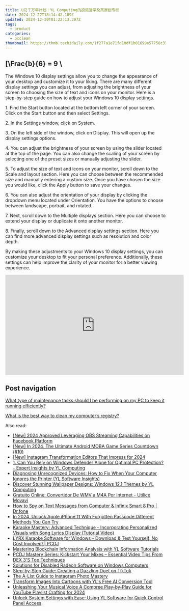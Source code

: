 ```yaml
---
title: U兄千万年计划：YL Computing的投资哲学及其原创专栏
date: 2024-12-22T18:14:42.109Z
updated: 2024-12-30T01:22:13.307Z
tags:
  - product
categories:
  - pcclean
thumbnail: https://thmb.techidaily.com/1f277a1e71fd10df1b01699e57758c33c523b120ed3c32dedf0e24f515c80068.png
---
```


## \[\Frac{b}{6} = 9 \

The Windows 10 display settings allow you to change the appearance of your desktop and customize it to your liking. There are many different display settings you can adjust, from adjusting the brightness of your screen to choosing the size of text and icons on your monitor. Here is a step-by-step guide on how to adjust your Windows 10 display settings. 

1\. Find the Start button located at the bottom left corner of your screen. Click on the Start button and then select Settings.

2\. In the Settings window, click on System.

3\. On the left side of the window, click on Display. This will open up the display settings options. 

4\. You can adjust the brightness of your screen by using the slider located at the top of the page. You can also change the scaling of your screen by selecting one of the preset sizes or manually adjusting the slider.

5\. To adjust the size of text and icons on your monitor, scroll down to the Scale and layout section. Here you can choose between the recommended size and manually entering a custom size. Once you have chosen the size you would like, click the Apply button to save your changes.

6\. You can also adjust the orientation of your display by clicking the dropdown menu located under Orientation. You have the options to choose between landscape, portrait, and rotated.

7\. Next, scroll down to the Multiple displays section. Here you can choose to extend your display or duplicate it onto another monitor.

8\. Finally, scroll down to the Advanced display settings section. Here you can find more advanced display settings such as resolution and color depth. 

By making these adjustments to your Windows 10 display settings, you can customize your desktop to fit your personal preference. Additionally, these settings can help improve the clarity of your monitor for a better viewing experience.

<!-- affiliate ads begin -->
<iframe width="560" height="315" src="https://www.youtube.com/embed/e4Nt2xXXtmE?si=CtKwFry4b0AJXnaN" title="YouTube video player" frameborder="0" allow="accelerometer; autoplay; clipboard-write; encrypted-media; gyroscope; picture-in-picture; web-share" referrerpolicy="strict-origin-when-cross-origin" allowfullscreen></iframe>
<!-- affiliate ads end -->

## Post navigation

[What type of maintenance tasks should I be performing on my PC to keep it running efficiently?](https://tools.techidaily.com/pcclean/products/)

[What is the best way to clean my computer’s registry?](https://tools.techidaily.com/pcclean/products/)

<ins class="adsbygoogle"
     style="display:block"
     data-ad-format="autorelaxed"
     data-ad-client="ca-pub-7571918770474297"
     data-ad-slot="1223367746"></ins>

<ins class="adsbygoogle"
     style="display:block"
     data-ad-client="ca-pub-7571918770474297"
     data-ad-slot="8358498916"
     data-ad-format="auto"
     data-full-width-responsive="true"></ins>

<span class="atpl-alsoreadstyle">Also read:</span>
<div><ul>
<li><a href="https://screen-mirroring-recording.techidaily.com/new-2024-approved-leveraging-obs-streaming-capabilities-on-facebook-platform/"><u>[New] 2024 Approved Leveraging OBS Streaming Capabilities on Facebook Platform</u></a></li>
<li><a href="https://visual-screen-recording.techidaily.com/new-in-2024-the-ultimate-android-moba-game-series-countdown-10/"><u>[New] In 2024, The Ultimate Android MOBA Game Series Countdown (#10)</u></a></li>
<li><a href="https://instagram-video-recordings.techidaily.com/new-instagram-transformation-editors-that-impress-for-2024/"><u>[New] Instagram Transformation Editors That Impress for 2024</u></a></li>
<li><a href="https://discover-amazing.techidaily.com/1-can-you-rely-on-windows-defender-alone-for-optimal-pc-protection-expert-insights-by-yl-computing/"><u>1. Can You Rely on Windows Defender Alone for Optimal PC Protection? - Expert Insights by YL Computing</u></a></li>
<li><a href="https://discover-amazing.techidaily.com/diagnosing-unrecognized-devices-how-to-fix-when-your-computer-ignores-the-printer-yl-software-insights/"><u>Diagnosing Unrecognized Devices: How to Fix When Your Computer Ignores the Printer (YL Software Insights)</u></a></li>
<li><a href="https://discover-amazing.techidaily.com/discover-stunning-wallpaper-designs-windows-121-themes-by-yl-computing/"><u>Discover Stunning Wallpaper Designs: Windows 12.1 Themes by YL Computing</u></a></li>
<li><a href="https://win-top.techidaily.com/gratuito-online-convertidor-de-wmv-a-m4a-por-internet-utilice-movavi/"><u>Gratuito Online: Convertidor De WMV a M4A Por Internet - Utilice Movavi</u></a></li>
<li><a href="https://android-location-track.techidaily.com/how-to-spy-on-text-messages-from-computer-and-infinix-smart-8-pro-drfone-by-drfone-virtual-android/"><u>How to Spy on Text Messages from Computer & Infinix Smart 8 Pro | Dr.fone</u></a></li>
<li><a href="https://ios-unlock.techidaily.com/in-2024-unlock-apple-iphone-11-with-forgotten-passcode-different-methods-you-can-try-by-drfone-ios/"><u>In 2024, Unlock Apple iPhone 11 With Forgotten Passcode Different Methods You Can Try</u></a></li>
<li><a href="https://discover-amazing.techidaily.com/karaoke-mastery-advanced-technique-incorporating-personalized-visuals-with-song-lyrics-display-tutorial-video/"><u>Karaoke Mastery: Advanced Technique - Incorporating Personalized Visuals with Song Lyrics Display (Tutorial Video)</u></a></li>
<li><a href="https://discover-amazing.techidaily.com/lyrx-karaoke-software-for-windows-download-and-test-yourself-no-cost-involved-pcdj/"><u>LYRX Karaoke Software for Windows - Download & Test Yourself, No Cost Involved! | PCDJ</u></a></li>
<li><a href="https://discover-amazing.techidaily.com/mastering-blockchain-information-analysis-with-yl-software-tutorials/"><u>Mastering Blockchain Information Analysis with YL Software Tutorials</u></a></li>
<li><a href="https://discover-amazing.techidaily.com/pcdj-mastery-series-kickstart-your-mixes-essential-video-tips-from-dex-3s-top-techniques/"><u>PCDJ Mastery Series: Kickstart Your Mixes – Essential Video Tips From DEX 3'S Top Techniques</u></a></li>
<li><a href="https://win11-tips.techidaily.com/solutions-for-disabled-radeon-software-on-windows-computers/"><u>Solutions for Disabled Radeon Software on Windows Computers</u></a></li>
<li><a href="https://technical-tips.techidaily.com/step-by-step-guide-creating-a-dazzling-duet-on-tiktok/"><u>Step-by-Step Guide: Creating a Dazzling Duet on TikTok</u></a></li>
<li><a href="https://instagram-clips.techidaily.com/the-a-list-guide-to-instagram-photo-mastery/"><u>The A-List Guide to Instagram Photo Mastery</u></a></li>
<li><a href="https://discover-amazing.techidaily.com/transform-images-into-cartoons-with-yls-free-ai-conversion-tool/"><u>Transform Images Into Cartoons with YL's Free AI Conversion Tool</u></a></li>
<li><a href="https://facebook-video-share.techidaily.com/unleashing-your-musical-voice-a-compree-play-by-play-guide-for-youtube-playlist-crafting-for-2024/"><u>Unleashing Your Musical Voice A Compree Play-by-Play Guide for YouTube Playlist Crafting for 2024</u></a></li>
<li><a href="https://discover-amazing.techidaily.com/unlock-system-settings-with-ease-using-yl-software-for-quick-control-panel-access/"><u>Unlock System Settings with Ease: Using YL Software for Quick Control Panel Access</u></a></li>
</ul></div>

